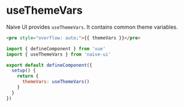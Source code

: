 # useThemeVars

Naive UI provides `useThemeVars`. It contains common theme variables.

```html
<pre style="overflow: auto;">{{ themeVars }}</pre>
```

```js
import { defineComponent } from 'vue'
import { useThemeVars } from 'naive-ui'

export default defineComponent({
  setup() {
    return {
      themeVars: useThemeVars()
    }
  }
})
```
